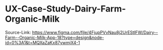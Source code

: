 # UX-Case-Study-Dairy-Farm-Organic-Milk
Source-Link: https://www.figma.com/file/4FjupPVvNau8j2UrEStIFW/Dairy--Farm--Organic-Milk-App-18?type=design&node-id=0%3A1&t=MQXaZaKx87ywmjX4-1


